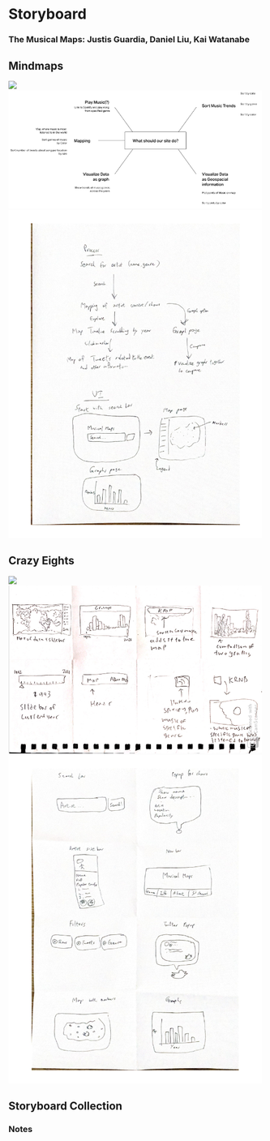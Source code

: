 # Storyboard
### The Musical Maps: Justis Guardia, Daniel Liu, Kai Watanabe

## Mindmaps
<img src="./Images/JMM.jpg" width="500">
<img src="./Images/KMM.png" width="500">
<img src="./Images/DMM.jpg" width="500">

## Crazy Eights
<img src="./Images/JCE.jpg" width="500">
<img src="./Images/KCE.png" width="500">
<img src="./Images/DCE.jpg" width="500">

## Storyboard Collection


### Notes
